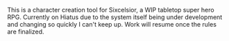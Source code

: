 This is a character creation tool for Sixcelsior, a WIP tabletop super hero RPG. Currently on Hiatus due to the system itself being under development and changing so quickly I can't keep up. Work will resume once the rules are finalized.
